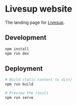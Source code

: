 # Livesup website

The landing page for [Livesup](https://github.com/livesup-dev/livesup).

## Development

```sh
npm install
npm run dev
```

## Deployment

```sh
# Build static content to dist/
npm run build

# Preview the result
npm run serve
```
